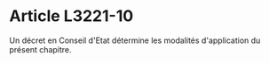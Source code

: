 # Article L3221-10

Un décret en Conseil d'Etat détermine les modalités d'application du présent chapitre.